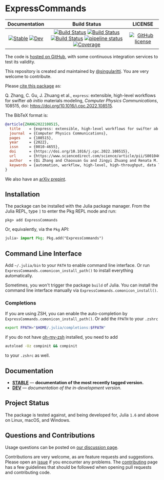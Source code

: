 # ExpressCommands

|                                 **Documentation**                                  |                                                                                                 **Build Status**                                                                                                 |                  **LICENSE**                  |
| :--------------------------------------------------------------------------------: | :--------------------------------------------------------------------------------------------------------------------------------------------------------------------------------------------------------------: | :-------------------------------------------: |
| [![Stable][docs-stable-img]][docs-stable-url] [![Dev][docs-dev-img]][docs-dev-url] | [![Build Status][gha-img]][gha-url] [![Build Status][appveyor-img]][appveyor-url] [![Build Status][cirrus-img]][cirrus-url] [![pipeline status][gitlab-img]][gitlab-url] [![Coverage][codecov-img]][codecov-url] | [![GitHub license][license-img]][license-url] |

[docs-stable-img]: https://img.shields.io/badge/docs-stable-blue.svg
[docs-stable-url]: https://MineralsCloud.github.io/ExpressCommands.jl/stable
[docs-dev-img]: https://img.shields.io/badge/docs-dev-blue.svg
[docs-dev-url]: https://MineralsCloud.github.io/ExpressCommands.jl/dev
[gha-img]: https://github.com/MineralsCloud/ExpressCommands.jl/workflows/CI/badge.svg
[gha-url]: https://github.com/MineralsCloud/ExpressCommands.jl/actions
[appveyor-img]: https://ci.appveyor.com/api/projects/status/github/MineralsCloud/ExpressCommands.jl?svg=true
[appveyor-url]: https://ci.appveyor.com/project/singularitti/ExpressCommands-jl
[cirrus-img]: https://api.cirrus-ci.com/github/MineralsCloud/ExpressCommands.jl.svg
[cirrus-url]: https://cirrus-ci.com/github/MineralsCloud/ExpressCommands.jl
[gitlab-img]: https://gitlab.com/singularitti/ExpressCommands.jl/badges/master/pipeline.svg
[gitlab-url]: https://gitlab.com/singularitti/ExpressCommands.jl/-/pipelines
[codecov-img]: https://codecov.io/gh/MineralsCloud/ExpressCommands.jl/branch/master/graph/badge.svg
[codecov-url]: https://codecov.io/gh/MineralsCloud/ExpressCommands.jl
[license-img]: https://img.shields.io/github/license/MineralsCloud/ExpressCommands.jl
[license-url]: https://github.com/MineralsCloud/ExpressCommands.jl/blob/master/LICENSE

The code is [hosted on GitHub](https://github.com/MineralsCloud/ExpressCommands.jl),
with some continuous integration services to test its validity.

This repository is created and maintained by [@singularitti](https://github.com/singularitti).
You are very welcome to contribute.

Please [cite this package](https://doi.org/10.1016/j.cpc.2022.108515) as:

Q. Zhang, C. Gu, J. Zhuang et al., `express`: extensible, high-level workflows for swifter *ab initio* materials modeling, *Computer Physics Communications*, 108515, doi: https://doi.org/10.1016/j.cpc.2022.108515.

The BibTeX format is: 

```bibtex
@article{ZHANG2022108515,
  title    = {express: extensible, high-level workflows for swifter ab initio materials modeling},
  journal  = {Computer Physics Communications},
  pages    = {108515},
  year     = {2022},
  issn     = {0010-4655},
  doi      = {https://doi.org/10.1016/j.cpc.2022.108515},
  url      = {https://www.sciencedirect.com/science/article/pii/S001046552200234X},
  author   = {Qi Zhang and Chaoxuan Gu and Jingyi Zhuang and Renata M. Wentzcovitch},
  keywords = {automation, workflow, high-level, high-throughput, data lineage}
}
```

We also have an [arXiv prepint](https://arxiv.org/abs/2109.11724).

## Installation

The package can be installed with the Julia package manager.
From the Julia REPL, type `]` to enter the Pkg REPL mode and run:

```
pkg> add ExpressCommands
```

Or, equivalently, via the `Pkg` API:

```julia
julia> import Pkg; Pkg.add("ExpressCommands")
```

## Command Line Interface

Add `~/.julia/bin` to your `PATH` to enable command line interface. Or run
`ExpressCommands.comonicon_install_path()` to install everything automatically.

Sometimes, you won't trigger the package `build` of Julia. You can install the command line interface
manually via `ExpressCommands.comonicon_install()`.

### Completions

If you are using ZSH, you can enable the auto-completion by `ExpressCommands.comonicon_install_path()`. Or add the `FPATH`
to your `.zshrc`

```sh
export FPATH="$HOME/.julia/completions:$FPATH"
```

if you do not have [oh-my-zsh](https://github.com/ohmyzsh/ohmyzsh) installed, you need to add

```sh
autoload -Uz compinit && compinit
```

to your `.zshrc` as well.

## Documentation

- [**STABLE**][docs-stable-url] &mdash; **documentation of the most recently tagged version.**
- [**DEV**][docs-dev-url] &mdash; _documentation of the in-development version._

## Project Status

The package is tested against, and being developed for, Julia `1.6` and above on Linux,
macOS, and Windows.

## Questions and Contributions

Usage questions can be posted on [our discussion page][discussions-url].

Contributions are very welcome, as are feature requests and suggestions. Please open an
[issue][issues-url] if you encounter any problems. The [contributing](@ref) page has
a few guidelines that should be followed when opening pull requests and contributing code.

[discussions-url]: https://github.com/MineralsCloud/ExpressCommands.jl/discussions
[issues-url]: https://github.com/MineralsCloud/ExpressCommands.jl/issues
[contrib-url]: https://github.com/MineralsCloud/ExpressCommands.jl/discussions

